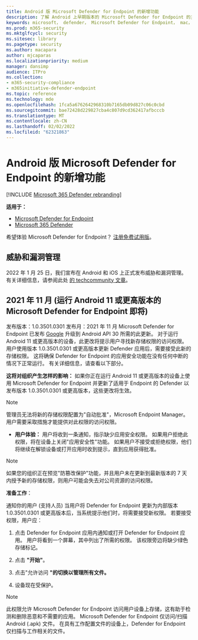 ```yaml
---
title: Android 版 Microsoft Defender for Endpoint 的新增功能
description: 了解 Android 上早期版本的 Microsoft Defender for Endpoint 的主要更改。
keywords: microsoft， defender， Microsoft Defender for Endpoint， mac， 安装， macos， whatsnew
ms.prod: m365-security
ms.mktglfcycl: security
ms.sitesec: library
ms.pagetype: security
ms.author: macapara
author: mjcaparas
ms.localizationpriority: medium
manager: dansimp
audience: ITPro
ms.collection:
- m365-security-compliance
- m365initiative-defender-endpoint
ms.topic: reference
ms.technology: mde
ms.openlocfilehash: 1fca5a6762642968310b7165db09d827c06c0cbd
ms.sourcegitcommit: bae72428d229827cba4c807d9cd362417afbcccb
ms.translationtype: MT
ms.contentlocale: zh-CN
ms.lasthandoff: 02/02/2022
ms.locfileid: "62321863"
---
```

# <a name="whats-new-in-microsoft-defender-for-endpoint-on-android"></a>Android 版 Microsoft Defender for Endpoint 的新增功能

[!INCLUDE [Microsoft 365 Defender rebranding](../../includes/microsoft-defender.md)]

**适用于：**
- [Microsoft Defender for Endpoint](https://go.microsoft.com/fwlink/p/?linkid=2154037)
- [Microsoft 365 Defender](https://go.microsoft.com/fwlink/?linkid=2118804)

希望体验 Microsoft Defender for Endpoint？ [注册免费试用版](https://signup.microsoft.com/create-account/signup?products=7f379fee-c4f9-4278-b0a1-e4c8c2fcdf7e&ru=https://aka.ms/MDEp2OpenTrial?ocid=docs-wdatp-exposedapis-abovefoldlink)。

## <a name="threat-and-vulnerability-management"></a>威胁和漏洞管理

2022 年 1 月 25 日，我们宣布在 Android 和 iOS 上正式发布威胁和漏洞管理。 有关详细信息，请参阅此处 [的 techcommunity 文章](https://techcommunity.microsoft.com/t5/microsoft-defender-for-endpoint/announcing-general-availability-of-vulnerability-management/ba-p/3071663)。

## <a name="upcoming-permission-changes-for-microsoft-defender-for-endpoint-running-android-11-or-later-nov-2021"></a>2021 年 11 月 (运行 Android 11 或更高版本的 Microsoft Defender for Endpoint 即将) 

发布版本：1.0.3501.0301 发布月：2021 年 11 月 Microsoft Defender for Endpoint 已发布 [Google](https://developer.android.com/distribute/play-policies#APILevel30) 升级到 Android API 30 所需的此更新。 对于运行 Android 11 或更高版本的设备[](https://developer.android.com/training/data-storage/manage-all-files#all-files-access-google-play)，此更改将提示用户寻找新存储权限的访问权限。 用户使用版本 1.0.3501.0301 或更高版本更新 Defender 应用后，需要接受此新的存储权限。 这将确保 Defender for Endpoint 的应用安全功能在没有任何中断的情况下正常运行。 有关详细信息，请查看以下部分。

**这将对组织产生怎样的影响：** 如果你正在运行 Android 11 或更高版本的设备上使用 Microsoft Defender for Endpoint 并更新了适用于 Endpoint 的 Defender 以发布版本 1.0.3501.0301 或更高版本，这些更改将生效。

> [!NOTE]
> 管理员无法将新的存储权限配置为"自动批准"，Microsoft Endpoint Manager。 用户需要采取措施才能提供对此权限的访问权限。

- **用户体验：** 用户将收到一条通知，指示缺少应用安全权限。 如果用户拒绝此权限，将在设备上关闭"应用安全性"功能。 如果用户不接受或拒绝权限，他们将继续在解锁设备或打开应用时收到提示，直到应用获得批准。

> [!NOTE]
> 如果您的组织正在预览"防篡改保护"功能，并且用户未在更新到最新版本的 7 天内授予新的存储权限，则用户可能会失去对公司资源的访问权限。

**准备工作**：

通知你的用户 (支持人员) 当用户将 Defender for Endpoint 更新为内部版本 1.0.3501.0301 或更高版本后，当系统提示他们时，将需要接受新权限。 若要接受权限，用户应：

1. 点击 Defender for Endpoint 应用内通知或打开 Defender for Endpoint 应用。 用户将看到一个屏幕，其中列出了所需的权限。 该权限旁边将缺少绿色存储标记。

2. 点击 **"开始"**。

3. 点击"允许访问 **"的切换以管理所有文件。**

4. 设备现在受保护。

  > [!NOTE]
  > 此权限允许 Microsoft Defender for Endpoint 访问用户设备上存储，这有助于检测和删除恶意和不需要的应用。 Microsoft Defender for Endpoint 仅访问/扫描 Android (.apk) 文件。 在具有工作配置文件的设备上，Defender for Endpoint 仅扫描与工作相关的文件。
